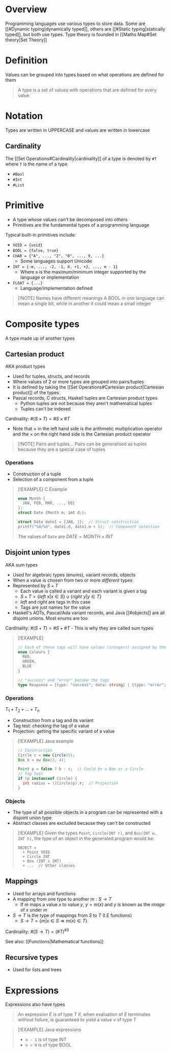 # Overview
Programming languages use various types to store data. Some are [[#Dynamic typing|dynamically typed]], others are [[#Static typing|statically typed]], but both use types. Type theory is founded in [[Maths Map#Set theory|Set Theory]]

# Definition
Values can be grouped into types based on what operations are defined for them

> A type is a set of values with operations that are defined for every value

# Notation
Types are written in UPPERCASE and values are written in lowercase

## Cardinality
The [[Set Operations#Cardinality|cardinality]] of a type is denoted by `#T` where `T` is the name of a type

- `#Bool`
- `#Int`
- `#List`

# Primitive
- A type whose values can't be decomposed into others
- Primitives are the fundamental types of a programming language

Typical built-in primitives include:
- `VOID = {void}`
- `BOOL = {false, true}`
- `CHAR = {"A", ..., "Z", "0", ..., 9, ...}`
	- Some languages support Unicode
- `INT = {-m, ..., -2, -1, 0, +1, +2, ..., m - 1}`
	- Where `m` is the maximum/minimum integer supported by the language or implementation
- `FLOAT = {...}`
	- Language/implementation defined

> [!NOTE] Names have different meanings
> A BOOL in one language can mean a single bit, while in another it could mean a small integer



# Composite types
A type made up of another types

## Cartesian product
AKA product types

- Used for tuples, structs, and records
- Where values of 2 or more types are grouped into pairs/tuples
- It is defined by taking the [[Set Operations#Cartesian product|Cartesian product]] of the types
- Pascal records, C structs, Haskell tuples are Cartesian product types
	- Python tuples are not because they aren't mathematical tuples
	- Tuples can't be indexed

Cardinality: $\# (S \times T) = \# S \times \# T$
- Note that $\times$ in the left hand side is the arithmetic multiplication operator and the $\times$ on the right hand side is the Cartesian product operator 

> [!NOTE] Pairs and tuples...
> Pairs can be generalised as tuples because they are a special case of tuples

### Operations
- Construction of a tuple 
- Selection of a component from a tuple

> [!EXAMPLE] C Example
>```c
>enum Month {
>	JAN, FEB, MAR, ..., DEC
>};
>struct Date {Month m; int d;};
>
> struct Date date1 = {JAN, 1};  // Struct construction
> printf("%d/%d", date1.d, date1.m + 1);  // Component selection
> ```
> 
> The values of `Date` are $DATE = MONTH \times INT$

## Disjoint union types
AKA sum types

- Used for algebraic types (enums), variant records, objects
- When a value is chosen from two or more *different* types
- Represented by $S +T$
	- Each value is called a variant and each variant is given a tag
	- $S + T = \{ left \ x | x \in S \} \cup \{ right \  y | y \in T \}$
	- $left$ and $right$ are tags in this case
	- Tags are just names for the value
- Haskell's ADTs, Pascal/Ada variant records, and Java [[#objects]] are all disjoint unions. Most enums are too

Cardinality: $\# (S + T) = \#S + \#T$
	- This is why they are called sum types

> [!EXAMPLE]
> ```typescript
> // Each of these tags will have values (integers) assigned by the compiler
> enum Colours {
> 	RED,
> 	GREEN,
> 	BLUE
> }
>
> // "success" and "error" become the tags
> type Response = {type: "success"; data: string} | {type: "error"; errorCode: int};
> ```

### Operations
$T_{1} + T_{2} + \dots + T_{n}$
- Construction from a tag and its variant
- Tag test: checking the tag of a value
- Projection: getting the specific variant of a value

> [!EXAMPLE] Java example
> ```java
> // Construction
> Circle c = new Circle(5);
> Box b = ew Box(3, 4);
>
> Point p = false ? b : c;  // Could be a Box or a Circle
> // Tag test
> if (p instanceof Circle) {
> 	int radius = ((Circle)p).r;  // Projection
> }
> ```

### Objects
- The type of all possible objects in a program can be represented with a disjoint union type
- Abstract classes are excluded because they can't be constructed

>[!EXAMPLE]
>Given the types `Point`, `Circle(INT r)`, and `Box(INT w, INT h)`, the type of an object in the generated program would be:
>```
>OBJECT = 
>	+ Point VOID
>	+ Circle INT
>	+ Box (INT x INT)
>	+ ...  // Other classes
> ```

## Mappings
- Used for arrays and functions
- A mapping from one type to another  $m : S \rightarrow T$
	- If $m$ maps a value $x$ to value $y$, $y = m(x)$ and $y$ is known as the *image* of $x$ under $m$
- $S \rightarrow T$ is the type of mappings from $S$ to $T$ (I.E functions)
	- $S \rightarrow T = \{ m | x \in S \Rightarrow m(x) \in T \}$

Cardinality:
$\# (S \rightarrow T) = (\#T)^{\# S}$

See also: [[Functions|Mathematical functions]]

## Recursive types
- Used for lists and trees

# Expressions
Expressions also have types

> An expression $E$ is of type $T$ if, when evaluation of $E$ terminates without failure, is guaranteed to yield a value $v$ of type $T$

> [!EXAMPLE] Java expressions
> - `n - 1` is of type INT
> - `n > 0` is of type BOOL
